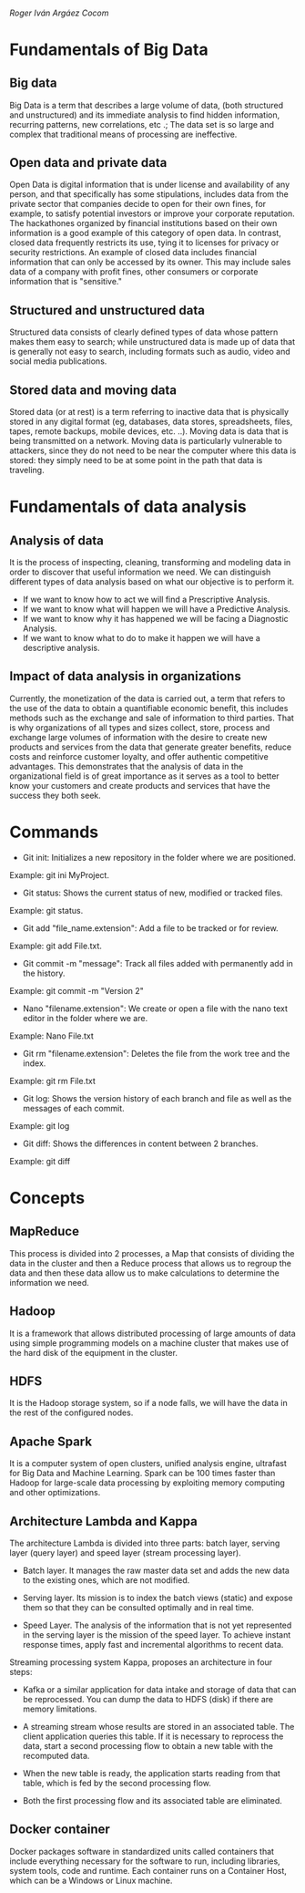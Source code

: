 ###### Roger Iván Argáez Cocom

# Fundamentals of Big Data

## Big data

Big Data is a term that describes a large volume of data, (both structured and unstructured) and its immediate analysis to find hidden information, recurring patterns, new correlations, etc .; The data set is so large and complex that traditional means of processing are ineffective.

## Open data and private data

Open Data is digital information that is under license and availability of any person, and that specifically has some stipulations, includes data from the private sector that companies decide to open for their own fines, for example, to satisfy potential investors or improve your corporate reputation. The hackathones organized by financial institutions based on their own information is a good example of this category of open data.
In contrast, closed data frequently restricts its use, tying it to licenses for privacy or security restrictions. An example of closed data includes financial information that can only be accessed by its owner. This may include sales data of a company with profit fines, other consumers or corporate information that is "sensitive."

## Structured and unstructured data

Structured data consists of clearly defined types of data whose pattern makes them easy to search; while unstructured data is made up of data that is generally not easy to search, including formats such as audio, video and social media publications.

## Stored data and moving data

Stored data (or at rest) is a term referring to inactive data that is physically stored in any digital format (eg, databases, data stores, spreadsheets, files, tapes, remote backups, mobile devices, etc. ..).
Moving data is data that is being transmitted on a network. Moving data is particularly vulnerable to attackers, since they do not need to be near the computer where this data is stored: they simply need to be at some point in the path that data is traveling.

# Fundamentals of data analysis

## Analysis of data

It is the process of inspecting, cleaning, transforming and modeling data in order to discover that useful information we need.
We can distinguish different types of data analysis based on what our objective is to perform it.
* If we want to know how to act we will find a Prescriptive Analysis.
* If we want to know what will happen we will have a Predictive Analysis.
* If we want to know why it has happened we will be facing a Diagnostic Analysis.
* If we want to know what to do to make it happen we will have a descriptive analysis.

## Impact of data analysis in organizations
  
Currently, the monetization of the data is carried out, a term that refers to the use of the data to obtain a quantifiable economic benefit, this includes methods such as the exchange and sale of information to third parties.
That is why organizations of all types and sizes collect, store, process and exchange large volumes of information with the desire to create new products and services from the data that generate greater benefits, reduce costs and reinforce customer loyalty, and offer authentic competitive advantages.
This demonstrates that the analysis of data in the organizational field is of great importance as it serves as a tool to better know your customers and create products and services that have the success they both seek.

# Commands

* Git init: Initializes a new repository in the folder where we are positioned.

Example: git ini MyProject.

* Git status: Shows the current status of new, modified or tracked files.

Example: git status.

* Git add "file_name.extension": Add a file to be tracked or for review.

Example: git add File.txt.

* Git commit -m "message": Track all files added with permanently add in the history.

Example: git commit -m "Version 2"

* Nano "filename.extension": We create or open a file with the nano text editor in the folder where we are.

Example: Nano File.txt

* Git rm "filename.extension": Deletes the file from the work tree and the index.

Example: git rm File.txt

* Git log: Shows the version history of each branch and file as well as the messages of each commit.

Example: git log

* Git diff: Shows the differences in content between 2 branches.

Example: git diff

# Concepts

## MapReduce

This process is divided into 2 processes, a Map that consists of dividing the data in the cluster and then a Reduce process that allows us to regroup the data and then these data allow us to make calculations to determine the information we need.

## Hadoop

It is a framework that allows distributed processing of large amounts of data using simple programming models on a machine cluster that makes use of the hard disk of the equipment in the cluster.

## HDFS

It is the Hadoop storage system, so if a node falls, we will have the data in the rest of the configured nodes.

## Apache Spark

It is a computer system of open clusters, unified analysis engine, ultrafast for Big Data and Machine Learning.
Spark can be 100 times faster than Hadoop for large-scale data processing by exploiting memory computing and other optimizations.

## Architecture Lambda and Kappa

The architecture Lambda is divided into three parts: batch layer, serving layer (query layer) and speed layer (stream processing layer).

* Batch layer. It manages the raw master data set and adds the new data to the existing ones, which are not modified.

* Serving layer. Its mission is to index the batch views (static) and expose them so that they can be consulted optimally and in real time.

* Speed ​​Layer. The analysis of the information that is not yet represented in the serving layer is the mission of the speed layer. To achieve instant response times, apply fast and incremental algorithms to recent data.

Streaming processing system Kappa, proposes an architecture in four steps:

* Kafka or a similar application for data intake and storage of data that can be reprocessed. You can dump the data to HDFS (disk) if there are memory limitations.

* A streaming stream whose results are stored in an associated table. The client application queries this table. If it is necessary to reprocess the data, start a second processing flow to obtain a new table with the recomputed data.

* When the new table is ready, the application starts reading from that table, which is fed by the second processing flow.

* Both the first processing flow and its associated table are eliminated.

## Docker container

Docker packages software in standardized units called containers that include everything necessary for the software to run, including libraries, system tools, code and runtime. Each container runs on a Container Host, which can be a Windows or Linux machine.


